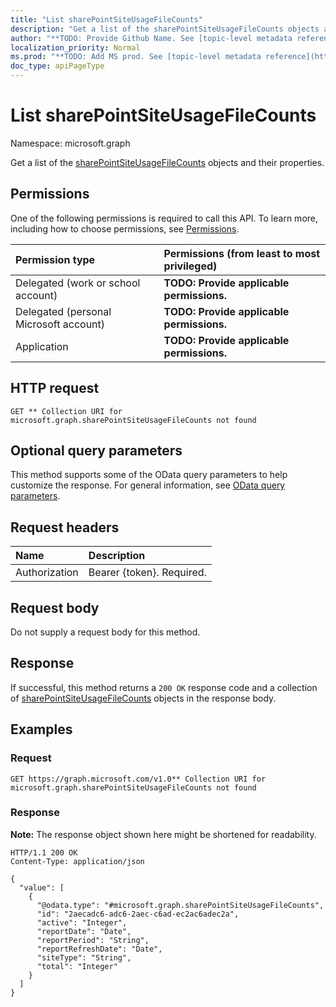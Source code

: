```yaml
---
title: "List sharePointSiteUsageFileCounts"
description: "Get a list of the sharePointSiteUsageFileCounts objects and their properties."
author: "**TODO: Provide Github Name. See [topic-level metadata reference](https://msgo.azurewebsites.net/add/document/guidelines/metadata.html#topic-level-metadata)**"
localization_priority: Normal
ms.prod: "**TODO: Add MS prod. See [topic-level metadata reference](https://msgo.azurewebsites.net/add/document/guidelines/metadata.html#topic-level-metadata)**"
doc_type: apiPageType
---
```


# List sharePointSiteUsageFileCounts
Namespace: microsoft.graph



Get a list of the [sharePointSiteUsageFileCounts](../resources/sharepointsiteusagefilecounts.md) objects and their properties.

## Permissions
One of the following permissions is required to call this API. To learn more, including how to choose permissions, see [Permissions](/graph/permissions-reference).

|Permission type|Permissions (from least to most privileged)|
|:---|:---|
|Delegated (work or school account)|**TODO: Provide applicable permissions.**|
|Delegated (personal Microsoft account)|**TODO: Provide applicable permissions.**|
|Application|**TODO: Provide applicable permissions.**|

## HTTP request

<!-- {
  "blockType": "ignored"
}
-->
``` http
GET ** Collection URI for microsoft.graph.sharePointSiteUsageFileCounts not found
```

## Optional query parameters
This method supports some of the OData query parameters to help customize the response. For general information, see [OData query parameters](/graph/query-parameters).

## Request headers
|Name|Description|
|:---|:---|
|Authorization|Bearer {token}. Required.|

## Request body
Do not supply a request body for this method.

## Response

If successful, this method returns a `200 OK` response code and a collection of [sharePointSiteUsageFileCounts](../resources/sharepointsiteusagefilecounts.md) objects in the response body.

## Examples

### Request
<!-- {
  "blockType": "request",
  "name": "list_sharepointsiteusagefilecounts"
}
-->
``` http
GET https://graph.microsoft.com/v1.0** Collection URI for microsoft.graph.sharePointSiteUsageFileCounts not found
```


### Response
**Note:** The response object shown here might be shortened for readability.
<!-- {
  "blockType": "response",
  "truncated": true,
  "@odata.type": "Collection(microsoft.graph.sharePointSiteUsageFileCounts)"
}
-->
``` http
HTTP/1.1 200 OK
Content-Type: application/json

{
  "value": [
    {
      "@odata.type": "#microsoft.graph.sharePointSiteUsageFileCounts",
      "id": "2aecadc6-adc6-2aec-c6ad-ec2ac6adec2a",
      "active": "Integer",
      "reportDate": "Date",
      "reportPeriod": "String",
      "reportRefreshDate": "Date",
      "siteType": "String",
      "total": "Integer"
    }
  ]
}
```

